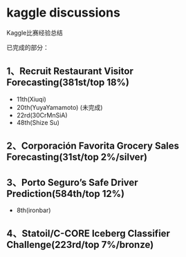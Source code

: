 ﻿# kaggle discussions
Kaggle比赛经验总结

已完成的部分：
## 1、Recruit Restaurant Visitor Forecasting(381st/top 18%)
- 11th(Xiuqi)
- 20th(YuyaYamamoto) (未完成)
- 22rd(30CrMnSiA)
- 48th(Shize Su)

## 2、Corporación Favorita Grocery Sales Forecasting(31st/top 2%/silver)

## 3、Porto Seguro’s Safe Driver Prediction(584th/top 12%)
- 8th(ironbar)

## 4、Statoil/C-CORE Iceberg Classifier Challenge(223rd/top 7%/bronze)